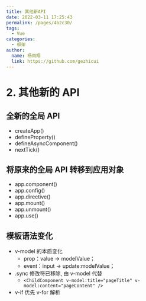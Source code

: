 ```yaml
---
title: 其他新API
date: 2022-03-11 17:25:43
permalink: /pages/4b2c30/
tags:
  - Vue
categories:
  - 框架
author:
  name: 杨雨翔
  link: https://github.com/gezhicui
---
```


# 2. 其他新的 API

## 全新的全局 API

- createApp()
- defineProperty()
- defineAsyncComponent()
- nextTick()

## 将原来的全局 API 转移到应用对象

- app.component()
- app.config()
- app.directive()
- app.mount()
- app.unmount()
- app.use()

## 模板语法变化

- v-model 的本质变化
  - prop：value -> modelValue；
  - event：input -> update:modelValue；
- .sync 修改符已移除, 由 v-model 代替
  - `<ChildComponent v-model:title="pageTitle" v-model:content="pageContent" />`
- v-if 优先 v-for 解析
